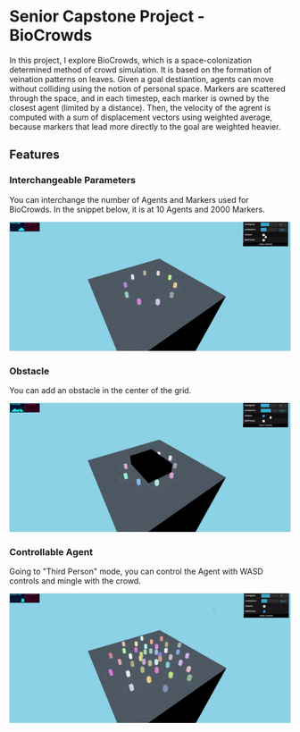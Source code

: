 # Senior Capstone Project - BioCrowds
In this project, I explore BioCrowds, which is a space-colonization determined method of crowd simulation. It is based on the formation of veination patterns on leaves. Given a goal destiantion, agents can move without colliding using the notion of personal space. Markers are scattered through the space, and in each timestep, each marker is owned by the closest agent (limited by a distance). Then, the velocity of the agrent is computed with a sum of displacement vectors using weighted average, because markers that lead more directly to the goal are weighted heavier.

## Features
### Interchangeable Parameters
You can interchange the number of Agents and Markers used for BioCrowds. In the snippet below, it is at 10 Agents and 2000 Markers. 

![](./demos/demo1.gif)

### Obstacle
You can add an obstacle in the center of the grid.

![](./demos/demo3.gif)

### Controllable Agent
Going to "Third Person" mode, you can control the Agent with WASD controls and mingle with the crowd.

![](./demos/demo2.gif)
